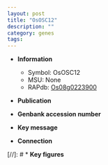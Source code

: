 ```yaml
---
layout: post
title: "OsOSC12"
description: ""
category: genes
tags: 
---
```


* **Information**  
    + Symbol: OsOSC12  
    + MSU: None  
    + RAPdb: [Os08g0223900](http://rapdb.dna.affrc.go.jp/viewer/gbrowse_details/irgsp1?name=Os08g0223900)  

* **Publication**  

* **Genbank accession number**  

* **Key message**  

* **Connection**  

[//]: # * **Key figures**  


